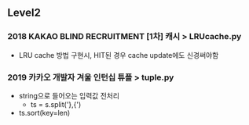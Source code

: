 ## Level2
### 2018 KAKAO BLIND RECRUITMENT [1차] 캐시 > LRUcache.py
* LRU cache 방법 구현시, HIT된 경우 cache update에도 신경써야함

### 2019 카카오 개발자 겨울 인턴십 튜플 > tuple.py
* string으로 들어오는 입력값 전처리
  *  ts = s.split('},{')
* ts.sort(key=len)
